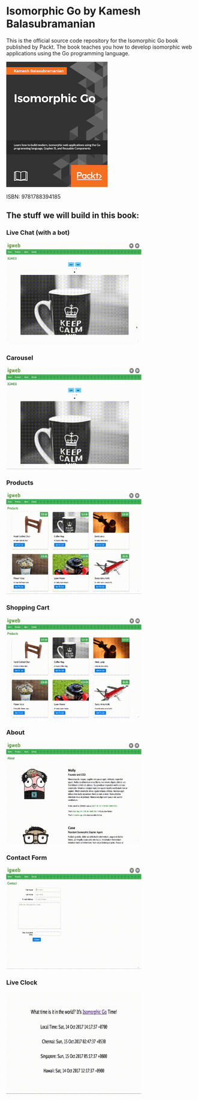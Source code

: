 # Isomorphic Go by Kamesh Balasubramanian

This is the official source code repository for the Isomorphic Go book published by Packt. The book teaches you how to develop isomorphic web applications using the Go programming language.

[![IsomorphicGo](https://raw.githubusercontent.com/EngineerKamesh/igb/master/assets/isomorphicgo_cover_thumb.png)](https://www.packtpub.com/web-development/isomorphic-go)

ISBN: 9781788394185

## The stuff we will build in this book:

### Live Chat (with a bot)
<img width="360" src="https://raw.githubusercontent.com/EngineerKamesh/igb/master/assets/videos/livechat.gif">

### Carousel
<img width="360" src="https://raw.githubusercontent.com/EngineerKamesh/igb/master/assets/videos/carousel.gif">

### Products 
<img width="360" src="https://raw.githubusercontent.com/EngineerKamesh/igb/master/assets/videos/products.gif">

### Shopping Cart 
<img width="360" src="https://raw.githubusercontent.com/EngineerKamesh/igb/master/assets/videos/shoppingcart.gif">	

### About
<img width="360" src="https://raw.githubusercontent.com/EngineerKamesh/igb/master/assets/videos/about.gif">

### Contact Form
<img width="360" src="https://raw.githubusercontent.com/EngineerKamesh/igb/master/assets/videos/contact.gif">

### Live Clock
<img width="360" src="https://raw.githubusercontent.com/EngineerKamesh/igb/master/assets/videos/liveclock.gif">